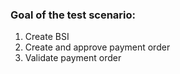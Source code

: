 ### Goal of the test scenario:

1. Create BSI
2. Create and approve payment order
3. Validate payment order
